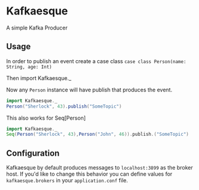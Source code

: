 # Kafkaesque

A simple Kafka Producer

## Usage

In order to publish an event create a case class
```case class Person(name: String, age: Int)```

Then import Kafkaesque._

Now any ```Person``` instance will have publish that produces the event.

```Scala
import Kafkaesque._
Person("Sherlock", 43).publish("SomeTopic")
```
This also works for Seq[Person]

```Scala
import Kafkaesque._
Seq(Person("Sherlock", 43),Person("John", 46)).publish.("SomeTopic")
```


## Configuration
Kafkaesque by default produces messages to ```localhost:3899``` as the broker host. If you'd like to change this behavior you can define values for ```kafkaesque.brokers``` in your ```application.conf``` file.
